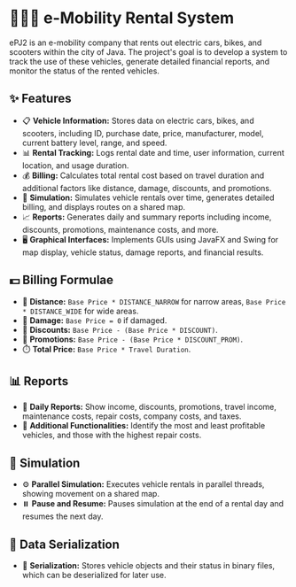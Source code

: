 <!DOCTYPE html>
<html>
<body>
    <h1>🚗🛵🚴 e-Mobility Rental System</h1>
    <p>
        ePJ2 is an e-mobility company that rents out electric cars, bikes, and scooters within the city of Java. The project's goal is to develop a system to track the use of these vehicles, generate detailed financial reports, and monitor the status of the rented vehicles.
    </p>

  <h2>✨ Features</h2>
    <ul>
        <li>📋 <strong>Vehicle Information:</strong> Stores data on electric cars, bikes, and scooters, including ID, purchase date, price, manufacturer, model, current battery level, range, and speed.</li>
        <li>📊 <strong>Rental Tracking:</strong> Logs rental date and time, user information, current location, and usage duration.</li>
        <li>💰 <strong>Billing:</strong> Calculates total rental cost based on travel duration and additional factors like distance, damage, discounts, and promotions.</li>
        <li>🔄 <strong>Simulation:</strong> Simulates vehicle rentals over time, generates detailed billing, and displays routes on a shared map.</li>
        <li>📈 <strong>Reports:</strong> Generates daily and summary reports including income, discounts, promotions, maintenance costs, and more.</li>
        <li>🖥️ <strong>Graphical Interfaces:</strong> Implements GUIs using JavaFX and Swing for map display, vehicle status, damage reports, and financial results.</li>
    </ul>

   <h2>💵 Billing Formulae</h2>
    <ul>
        <li>📏 <strong>Distance:</strong> <code>Base Price * DISTANCE_NARROW</code> for narrow areas, <code>Base Price * DISTANCE_WIDE</code> for wide areas.</li>
        <li>🔧 <strong>Damage:</strong> <code>Base Price = 0</code> if damaged.</li>
        <li>🎁 <strong>Discounts:</strong> <code>Base Price - (Base Price * DISCOUNT)</code>.</li>
        <li>📢 <strong>Promotions:</strong> <code>Base Price - (Base Price * DISCOUNT_PROM)</code>.</li>
        <li>⏱️ <strong>Total Price:</strong> <code>Base Price * Travel Duration</code>.</li>
    </ul>

   <h2>📊 Reports</h2>
    <ul>
        <li>📅 <strong>Daily Reports:</strong> Show income, discounts, promotions, travel income, maintenance costs, repair costs, company costs, and taxes.</li>
        <li>🚩 <strong>Additional Functionalities:</strong> Identify the most and least profitable vehicles, and those with the highest repair costs.</li>
    </ul>

   <h2>🔄 Simulation</h2>
    <ul>
        <li>⚙️ <strong>Parallel Simulation:</strong> Executes vehicle rentals in parallel threads, showing movement on a shared map.</li>
        <li>⏸️ <strong>Pause and Resume:</strong> Pauses simulation at the end of a rental day and resumes the next day.</li>
    </ul>

  <h2>📂 Data Serialization</h2>
    <ul>
        <li>💾 <strong>Serialization:</strong> Stores vehicle objects and their status in binary files, which can be deserialized for later use.</li>
    </ul>
</body>
</html>
